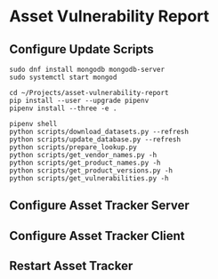 # Asset Vulnerability Report

## Configure Update Scripts

    sudo dnf install mongodb mongodb-server
    sudo systemctl start mongod

    cd ~/Projects/asset-vulnerability-report
    pip install --user --upgrade pipenv
    pipenv install --three -e .

    pipenv shell
    python scripts/download_datasets.py --refresh
    python scripts/update_database.py --refresh
    python scripts/prepare_lookup.py
    python scripts/get_vendor_names.py -h
    python scripts/get_product_names.py -h
    python scripts/get_product_versions.py -h
    python scripts/get_vulnerabilities.py -h

## Configure Asset Tracker Server

## Configure Asset Tracker Client

## Restart Asset Tracker

